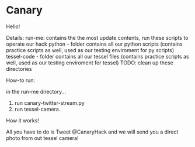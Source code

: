 # Canary

Hello!

Details:
  run-me: contains the the most update contents, run these scripts to operate our hack
  python - folder contains all our python scripts (contains practice scripts as well, used as our testing enviroment   for py scripts)
  tessel-code - folder contains all our tessel files (contains practice scripts as well, used as our testing           enviroment for tessel)
  TODO: clean up these directories
  
How-to run:

in the run-me directory...
  1. run canary-twitter-stream.py
  2. run tessel-camera.

How it works!

All you have to do is Tweet @CanaryHack and we will send you a direct photo from out tessel camera!
